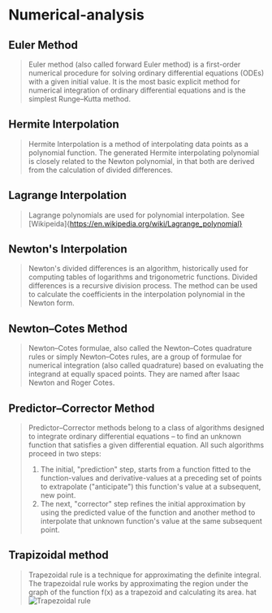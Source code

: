 # Numerical-analysis
## Euler Method
> Euler method (also called forward Euler method) is a first-order numerical procedure for solving ordinary differential equations (ODEs) with a given initial value. It is the most basic explicit method for numerical integration of ordinary differential equations and is the simplest Runge–Kutta method.
## Hermite Interpolation
> Hermite Interpolation is a method of interpolating data points as a polynomial function. The generated Hermite interpolating polynomial is closely related to the Newton polynomial, in that both are derived from the calculation of divided differences.
## Lagrange Interpolation
> Lagrange polynomials are used for polynomial interpolation. See [Wikipeida]{https://en.wikipedia.org/wiki/Lagrange_polynomial}
## Newton's Interpolation
> Newton's divided differences is an algorithm, historically used for computing tables of logarithms and trigonometric functions. Divided differences is a recursive division process. The method can be used to calculate the coefficients in the interpolation polynomial in the Newton form.
## Newton–Cotes Method
> Newton–Cotes formulae, also called the Newton–Cotes quadrature rules or simply Newton–Cotes rules, are a group of formulae for numerical integration (also called quadrature) based on evaluating the integrand at equally spaced points. They are named after Isaac Newton and Roger Cotes.
## Predictor–Corrector Method
> Predictor–Corrector methods belong to a class of algorithms designed to integrate ordinary differential equations – to find an unknown function that satisfies a given differential equation. All such algorithms proceed in two steps:
> 1. The initial, "prediction" step, starts from a function fitted to the function-values and derivative-values at a preceding set of points to extrapolate ("anticipate") this function's value at a subsequent, new point.
> 2. The next, "corrector" step refines the initial approximation by using the predicted value of the function and another method to interpolate that unknown function's value at the same subsequent point.
## Trapizoidal method
> Trapezoidal rule is a technique for approximating the definite integral. The trapezoidal rule works by approximating the region under the graph of the function f(x) as a trapezoid and calculating its area. hat
![Trapezoidal rule](https://wikimedia.org/api/rest_v1/media/math/render/svg/9c5878f100043b300c63f335adf82c99c78948f2)
